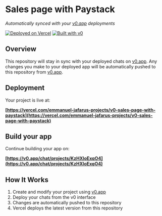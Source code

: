 # Sales page with Paystack

*Automatically synced with your [v0.app](https://v0.app) deployments*

[![Deployed on Vercel](https://img.shields.io/badge/Deployed%20on-Vercel-black?style=for-the-badge&logo=vercel)](https://vercel.com/emmanuel-jafarus-projects/v0-sales-page-with-paystack)
[![Built with v0](https://img.shields.io/badge/Built%20with-v0.app-black?style=for-the-badge)](https://v0.app/chat/projects/KzHXloExqO4)

## Overview

This repository will stay in sync with your deployed chats on [v0.app](https://v0.app).
Any changes you make to your deployed app will be automatically pushed to this repository from [v0.app](https://v0.app).

## Deployment

Your project is live at:

**[https://vercel.com/emmanuel-jafarus-projects/v0-sales-page-with-paystack](https://vercel.com/emmanuel-jafarus-projects/v0-sales-page-with-paystack)**

## Build your app

Continue building your app on:

**[https://v0.app/chat/projects/KzHXloExqO4](https://v0.app/chat/projects/KzHXloExqO4)**

## How It Works

1. Create and modify your project using [v0.app](https://v0.app)
2. Deploy your chats from the v0 interface
3. Changes are automatically pushed to this repository
4. Vercel deploys the latest version from this repository